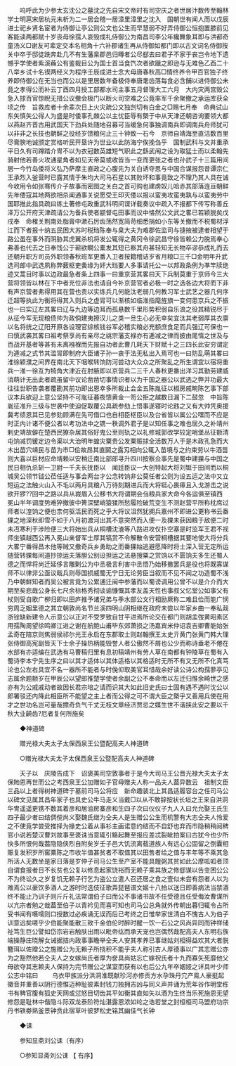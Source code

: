 <!-- { "loadSidebar": true } -->
　　呜呼此为少参太玄沈公之墓沈之先自宋文帝时有司空庆之者世居汴数传至翰林学士明扈宋居杭元末析为二一居会稽一居漳里漳里之沈入　国朝世有闻人而以戊辰进士祀乡贤名宦者为侍御让亭公则公文也公生而早慧弱不好弄侍御公恒抱置膝前见客能读两都赋十岁丧母徐孺人哀毁成礼侍御公为南昌司李公年纔舞象耳即与洪都奇童汤义□谢友可辈定交本名相角十六补郡诸生再从侍御如都门即以古文词名侍御按关中卒于邸徒跣奔赴几不有生藩臬郡邑归暷者公尽郄去曰君子不家于丧岂令地下遗憾乎学使者紫溪蘓公有鉴裁目公为国士首当食饩次者欲躐之即逊与无难色乙酉二十八举乡试十名锲两经义为程序壬辰成进士念大母唐春秋高□情终养令甲百官独子终养即侍御公在无当也而公以是里居数年备极侍奉唐耄齿落每食必含餔以进侍御公未竟之孝得公而补云丁酉四月授工部都水司主事五月督理大工六月　大内灾两宫毁公急入捄百官惊睨无措公议撤会极门以断火司空难之公竟率军千余聚撤之承运库获全顷之传　旨救库者十余辈次日上火灾疏公文独剀切有白金之□赐七月奉　命典试山东矢慎矢公得人为盛是时倭事孔棘公以主忧臣辱有槩于中从天津还朝咨询要领大都以燕赵齐晋古用武国天下劲兵处随地召募可当缓急何事独调南兵即调南兵舟师犹可以非非之长技也朝鲜之役经岁馈粮何止三十钟致一石今　京师自靖海至直沽数百里尽膏腴地诚颁定赏格听民开垦许为世业以此防海宁俟挽刍乎　国制武科与文并重承平日久有司蹲踏介冑不以为衣冠数英雄短气职此之繇武闱之设为取猛士而以柔翰先骑射他若善火攻通星角者如见天帝莫或收皆当一变而更张之者也孙武子十三篇用间居一今竹岛倭将义弘乃萨摩主直政之心腹先为关白诱夺思与中国合谋报怨昔谭宗仁王承烈入釜营时已露其情于朱均大司马石星以其败坏和事竟致之不理乃其人具在诚今收用令如张骞传介子故事而密图之关白之首可购也建虏奴儿哈赤其部落连亘朝鲜先年倭寇其地两欲相杀闻通事关说愿受王印灭倭以报以蛮夷攻蛮夷孰与以蛮夷劳中国耶推此指具疏曰练土著修屯政重武科明间谍详载奏议中疏入不报都下传写称善丘泽万公开府天津疏请公为备兵使者颛督屯田事而议中恪然公文武之畧已若颖脱矣戊戌奉　命榷关荆南处脂膏中漱石厉齿荡然宽简苛细悉捐如小东等关撤而不税蜀材浮江而下者报十纳五民困大苏时税珰陈奉与臬大夫为难郡佐监司与摓掖被逮者相望于路公虽在事外而阴胁其虎翼杀机将发公辄得之黄冈令徐武昌守徐皆赖公力脱焉奉心弗善也代去之日奉饯公于蕲欲瞷公橐发其短已察其舟甚轻知无长物卒谬恭成礼而去还朝升职方司员外职领春秋班军更番入卫者按籍稽诘岁省月粮□三千□金明年升武选司郎中武选夙称弊薮枢吏夤缘为奸大珰要人多事请托公一以邦政条例为凖竿牍绝迹又蒿目时事以边政最急者条上四事一曰重京营其畧曰天下兵制莫重于京师今三大营将领皆以林在下中者充位非法也请自今补京营官者必极一时之选各边大将而下非有声京营者弗得用其在营也责以实练兵几何能汰老弱几何教习军士武艺之器几何序迁超等执此为衡将得其入则兵之虚冐可以渐核如临淮指麾旌旗一变何患京兵之不振也一曰实辽左其畧曰辽与九边等边耳而孤悬数千里形势积弱自乐浪之役其精锐尽于从征今军无现粮债帅为政倘建夷擦汉儿之类一旦生心必无幸矣宜汰其老弱厚其衣廪以名将统之辽阳开原各设理官综核钱谷军必稽实粮必充额庶食足而兵强辽可保也一曰慎武袭其畧曰祖考祭享尚有亲尽之祧宗藩支禄亦有逓减之律而披由尾惰之世及与百战开基者等甚有未离襁褓而先报自功者此曹几耗天下财赋十之三四长此安穷谓定为逓减之式节其滥冐即制府大臣诸子孙一衷于法无私出入焉可也一曰防乱萌其畧曰淮徐颖濮之间界在南北天下咽喉转饷防河尝动大众众之所聚乱之所生谓宜以宿将重兵一淮一徐互为犄角大津近在肘腋即以京营兵二三千人春秋更番出洋习其勤劳建威消萌计无出此者疏虽留中议论凿凿切事情识者以为干国之器公以武选之弊并功最大往往世职告袭者覆勘其前功即出恩幸多所裁止会金五陈胤征以椒房戚畹陈乞事下部议本兵欲迎上意公坚持不可胤征暮夜馈黄金一笥公拒之越数日漏下二鼓忽　中旨陈胤征准升三级与世袭中使迫促取覆公具疏参劾上悟事遂寝时论韪之又有大帅凭奥援冀考绩恩其已见参劾顾满在先可借口也自相臣枢臣以及台省皆以属公公嘿而不应是时正内计诸不便公者以考功法中之镌一秩调外君子是以知任事之难也居久之补靖州剌史靖故僻在楚西民獠杂居其俗好鬼公至则轨之以礼修城郭改学较定哨堡丛征额清屯饷减罚锾定边令渠以大治明年蝗灾粟贵公发粟赈捄全活数万人于是木政孔急而大木出苗穴靖民与苗为市□侩故昂其直鬬之露刄相向公辄入苗境与之约束劳以牛酒苗则大喜以巨材应命靖赖以安稍迁南比部郎寻升四川按察佥事先是蜀中建猓与中国之民日相仇杀斩一卫尉一千夫长抚臣以　闻廷臣议一大创特起大将刘铤于田间而以桐城吴公领节钺公莅任适与事会两台才公念转饷非公莫任者公则为设五运之法中又立短运之法触火山入不毛以两月具粮八万待刻期进兵而大将铤心畏瘴且入戈游击之说欲开猡??回中之路以兵从峩眉入公移书大将谓期会刍粮兵家大命今各运俱至镇西冕山半年调度势难猝撤彼中箐深壁峭猿猱所愁履险破荒变生不测赵营平所称枕席过师者以湟饷之便也柰何驱活民而死之乎大将议沮然犹拥兵嘉州不即进公更称书云番猓之地深秋即雪不如于八月初渡河出其不意突然而入便一及猓未获因粮于敌便二时未冱寒利于涉险便三大将始出兵从桐槽沈渣等八路进攻仅扑空塞是时监军王君不视师坐镇越西公再入冕山亲督军士厚其犒赏不令解散令安营桐槽据其要地使大将分兵大畧宁番得昌木他等贼又撤奇兵乡勇助之而番猓始逃避愿降时将士深入营无定所运随营转猓每间道抄掠运夫落胆公别设担运之法悬搜粟之赏饷以不匮饷夫多生还蜀人德之而悍将尚迁延侈言雕剿公为中丞极言利害中丞悟乃始移撤罢兵是役也将既寡谋师不以律非公亟议戢兵则辱国损威蜀无宁日无论劳臣当叙而不见不闻之功造蜀不浅乃中朝鲜知者而吴公被言竟为公累逋迁闽中参藩而以蜀谤调用公曾不以是介介而大期至矣悲哉公身长七尺余标格秀彻谈谕慷慨其孝友盖天性也事叔父忆堂公如事父有杖则受自歌广栁归即以田庐推予诸兄弟与季水部公文行相励厥称二难且俭而能广悯穷周乏姻里德之其立朝敦尚名节兰溪四明山阴相继在政府未尝以年家乡曲一奉私觌浙铨缺新建令人示意公以正对不受罗致自甘平进焉所论交在都门则胡孟弢黄昭素区用孺陶周望徐鸣卿江进之谢在航鲍山甫毕东郊萧损之汤嘉宾米仲诏袁吉卿曹能始张孟奇在陪京则焦弱侯祁尔光王永启在东郡取士则赵翰撰王太史亓黄门张黄门韩大理张侍御高宪副皆天下士余子操热柄能毁誉人者公傲然不屑也公少而称诗垂老不倦在水部有亦适编在武选有马曹稿归里有息初稿靖州有劳人草在南都有钟陵草在蜀有入蜀诗李本宁先生序之曰以其才适体以其体适格以其格适时无所不有又无所不化真笃论也公左右具宜不名一器所不能者与时俛仰取美官耳惜哉余好读公诗公构孺蓼亭见志属余题额岁在甲辰公以望郎推楚学使者余副之公不奉命而以左迁归惟余畸世之感亦有为公戚戚动者故因长君宗培之请而识其大如此旧史氏曰士固有遇不遇时沈公以郎署驳还内降此相臣所不能望之主上者而公得之可不谓大臣之槩乎又善用兵使在用才之世功名岂可量哉摽奇负气千丈无枝文章经济贾忌之媒生世不谐挟此安之要以千秋大业齮齿?厄者复何所施矣 

　　◆神道碑 

　　赠光禄大夫太子太保西泉王公暨配高夫人神道碑 

　　○赠光禄大夫太子太保西泉王公暨配高夫人神道碑 

　　天子以　庆陵告成下　诏褒美司空敦事者于是今大司马王公晋光禄大夫太子太保貤恩再世而公之考西泉王公加赠如子官母赠夫人称一品夫人葢异数云　祖制文臣三品以上者得树神道碑于墓前司马公将应　新命趣装北上其昌适履容台之任司马公以碑文见属其昌年家子也具史公牛马走义当戴□以从不敢辞按状长垣之王来自洪洞华冑遥遥更镌不数其着彦和居油房寨彦和生四子次曰仪仪子九人入曰允允娶王氏生四子最少者曰结倜傥尚义娶魏氏继为仝夫人是生赠公公生而机警有大志仝夫人怜爱之不使竟学尝受推择为掾史公着从事衫主画诺意约结而不自舒也弃而市隐稍稍阅稗官小说若楚汉曹刘故事至褒诛当意辄引觞起舞至报应差忒裂眦拍案曰古犹今也少所快多所恨何哉葢隐隐侠烈自附矣岁壬子邑大饥流离载道族人有远心公固留之倒囊相赈复发积岁所窖粟陈之市收半值甚贫者不取值其以田售者给之值与丰年等不乘其急所活人无数坐是家日落是岁仲子司马公生至产室不能具饘粥其贫如此公摩呱呱者顶自谓食报者日不长贫也公复以修息起家饶裕而无赖子乘其族之修郄谋以告变困公公不为终讼久之岁复饥无赖子行乞为盗公立遣人召还居之食之壹似未尝有怨者人以为难焉公以豪饮多酒人之游时时选伎征歌弄琵琶谱文姬十八拍以送日即善病法当禁酒终不能止乃训子则斤斤礼法常谓伯子曰而公不事诸书故不任受德且任受侮汝曹谋所以亢宗者勉之哉葢至伯子以青衿见而喜可知也司马公总角就外传朝出暮归辄令占所受书闻有嗫嚅则口授数过必疾诵无误而后已考终之日惟举家世清白不愧古人为伯子训意远矣嗟乎少伯能聚能散三致千金伯伦时醉时醒一饮一石公之风尚异同而钟祥储祉笃生巨公譬如岱宗岩岩触肤出雨以毗帝纮而承天宠也岂偶然哉配高夫人东明右族端操静庄晓解女诫据拮内政事事瞻举仝夫人安其孝养已事继姑刘相得益欢其大者脱簪珥以佐赠公之施赠公为无赖子所挠积不能乎夫人称引古人厚德事以广其志赠公亦为之豁然他若仝夫人之女嫁尚氏者厚为奁具尚姑忘亡嫁祝氏者十九而寡矢死靡他父母欲夺其志赖夫人保持为完节赠公之谋室而获有以也后公九年卒姻娅之详具叶少师公志中铭曰 
　　乌衣甲族派分洪洞淮既献珍河亦修贡方水孕珠丹宂产鳯人豪挺起徽音并重善以阴行德惟迈种耻彼素封钱刀独拥吉凶与同义声并诵为荒年谷作明堂栋书有稗官腹有狐史天网或愆怒目切齿其平如衡其直如矢以酒为生终当乐死施恩无望修怨是耻林中偕隐斗际双龙泰阶符灿湛露恩浓如纶之诰若堂之封桓桓司马盟府功宗丹书铁劵熟釜景钟贲此宿草叶彼梦松史铭其幽佳气长钟 

　　◆诔 

　　参知显斋刘公诔（有序） 

　　○参知显斋刘公诔 【 有序】 

